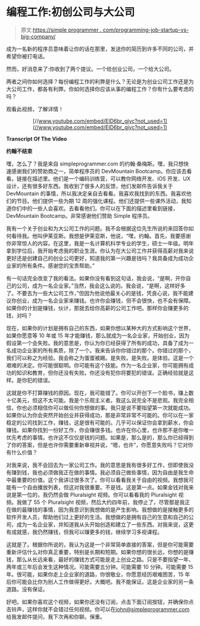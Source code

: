 # 编程工作:初创公司与大公司

> 原文:[https://simple programmer . com/programming-job-startup-vs-big-company/](https://simpleprogrammer.com/programming-job-startup-vs-big-company/)

成为一名新的程序员意味着让你的话在那里，发送你的简历到许多不同的公司，并希望你被打电话。

然而，好消息来了:你收到了两个提议。一个给创业公司，一个给大公司。

两者之间你如何选择？每份编程工作的利弊是什么？无论是为创业公司工作还是为大公司工作，都各有利弊。你如何选择你应该从事的编程工作？你有什么要考虑的吗？

观看此视频，了解详情！

<center>

[//www.youtube.com/embed/EID6br_gjyc?not_used=1](//www.youtube.com/embed/EID6br_gjyc?not_used=1)

</center>

**Transcript Of The Video**

**约翰不结束**

嘿，怎么了？我是来自 simpleprogrammer.com 的约翰·桑梅斯。嘿，我只想快速感谢我们的赞助商之一，简单程序员的 DevMountain Bootcamp。你应该去看看。链接在描述里。他们是一个编码训练营，可以教你网络开发、iOS 开发、UX 设计，还有很多好东西。我收到了很多人的反馈，他们发邮件告诉我关于 DevMountain 的事情，所以我决定亲自去看看。我喜欢我找到的东西。我喜欢他们的节目。他们提供一些为期 12 周的强化课程。他们还提供一些课外活动，我知道你们中的一些人会喜欢。去看看他们。你可以在下面的描述里看到链接，DevMountain Bootcamp。非常感谢他们赞助 Simple 程序员。

我有一个关于创业和为大公司工作的问题。我不会根据这位先生所说的来回答你如何看待我。他叫伊莱亚斯。我想是伊莱亚斯，他说，“嘿，约翰。首先，我要感谢你非常惊人的内容。在这里，我是一名计算机科学专业的学生，硕士一年级。明年拿到学位后，我开始考虑我的职业生涯。你认为在大公司工作并获得高薪对我来说更好还是创建自己的创业公司更好，知道我的第一兴趣是钱吗？我具备成为成功企业家的所有条件。感谢您的宝贵帮助。”

有一句话完全改变了我的看法。如果你没有看到这句话，我会说，“是啊，开你自己的公司，成为一名企业家。”当然，我会这么说的。我会说，“是啊，这样好多了。不要去为一些大公司工作，”但因为他说他最关心的是钱，凭良心说，我不能建议你创业，成为一名企业家来赚钱。也许你会赚钱，但不会很快，也不会有保障。如果你的计划是赚钱，伙计，那就去给你高薪的公司工作吧。那样你会赚更多的钱，对吗？

现在，如果你的计划是拥有自己的东西，如果你想以某种大的方式影响这个世界，如果你愿意等 10 年或 15 年才能赚钱，那么就成为一名企业家，开始创业，因为假设第一个会失败。我的意思是，你认为你已经获得了所有的成功，具备了成为一名成功企业家的所有素质，除了一个。我来告诉你你错过的那个。你错过的那个，我们可以称之为经验。我会称之为蛋蛋被踢。是失败。是失败。是体验。这是一个艰难的决定。你可能很聪明。你可能有这个技能。作为一名企业家，你可能拥有成功的知识和教育，但你还没有失败。你还没有犯你将要犯的错误。正确经验就是这样。是你犯的错误。

这就是你不打算赚钱的原因。现在，我可能错了。你可以开创下一个脸书，赚上数十亿美元，但这不太可能。我是个乐观主义者。我这么说完全不是悲观。我完全相信，你也必须相信你可以做任何你想做的事。我只是说不要指望第一次就能成功。如果你认为你会突然开始创业并获得成功，那是非常非常不可能的。你可以在一家稳定的公司找到工作，赚钱，这是很有可能的。几乎可以保证你会拿到薪水，你会赚钱。如果你找到一份好工作，你会赚很多钱。也许在你心里，也许那不是你唯一优先考虑的事情。也许这不仅仅是钱的问题。如果是，那么是的，那么你已经得到了你的答案，但是也许你需要重新审视并说，“嗯，也许”，你愿意失败吗？它对你有什么价值？

对我来说，我不会回去为一家公司工作。我的意思是我有很多好工作，但即使我没有赚到钱，我也必须做我正在做的事情。我必须自己做些事情，因为自由是我生命中最重要的价值。这个我讲过很多次了。你可以看看我关于自由的视频。我想我可能有一个自由播放列表，但这对我很重要。不是钱。这是第一点。如果金钱对我来说是第一位的，我仍然会做 Pluralsight 视频。你可以看看我的 Pluralsight 视频。我做了 55 个 Pluralsight 视频，然后大约四年前，我停止了，尽管那是我正在做的最赚钱的事情，因为我意识到我想做的是产生影响。我想做的是接触更多的软件开发人员，帮助他们过上更好的生活。我想做的是拥有自己的生意和自己的公司，成为一名企业家，并知道我从头开始创造和建立了一些东西。对我来说，这更有成就感，我仍然赚钱，但我可以赚更多的钱，继续学习多视课程。

这就是了。根据你所说的，我认为这是一个非常简单直接的答案，但是你可能需要重新评估什么对你真正重要，特别是长期和短期。如果你想的很长远，你想的是赚钱，那么从长远来看，最好的赚钱方式可能是走上创业之路。只是不要指望一年、两年或三年后会发生这种情况。可能需要五分钟。可能需要 10 分钟。可能需要 15 年。很可能，如果你走上企业家的道路，你很敬业，你愿意经历艰难困苦，15 年后你可能会比你为别人工作做得更好。大概吧。我不能保证。这是企业家的另一条道路。没有保证。

好吧。如果你喜欢这个视频，如果你还没有订阅，点击下面订阅按钮，并确保你点击铃声，这样你就不会错过任何视频。你可以在[john@simpleprogrammer.com](mailto:john@simpleprogrammer.com)给我发邮件提问，我下次再和你聊。保重。
